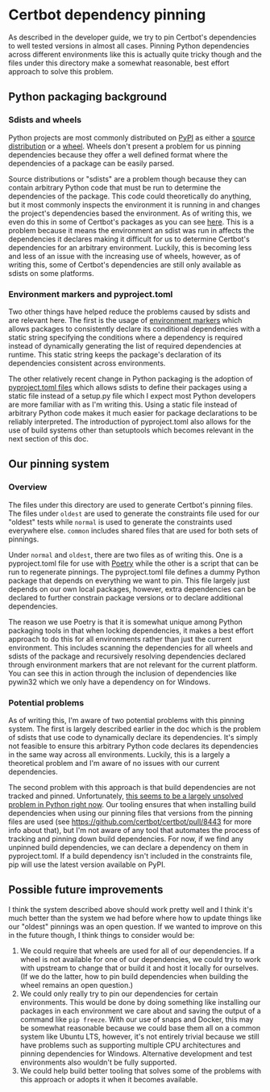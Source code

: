 # Certbot dependency pinning

As described in the developer guide, we try to pin Certbot's dependencies to
well tested versions in almost all cases. Pinning Python dependencies across
different environments like this is actually quite tricky though and the files
under this directory make a somewhat reasonable, best effort approach to solve
this problem.

## Python packaging background

### Sdists and wheels

Python projects are most commonly distributed on [PyPI](https://pypi.org/) as
either a [source
distribution](https://packaging.python.org/glossary/#term-Source-Distribution-or-sdist)
or a [wheel](https://packaging.python.org/glossary/#term-Wheel). Wheels don't
present a problem for us pinning dependencies because they offer a well defined
format where the dependencies of a package can be easily parsed.

Source distributions or "sdists" are a problem though because they can contain
arbitrary Python code that must be run to determine the dependencies of the
package. This code could theoretically do anything, but it most commonly
inspects the environment it is running in and changes the project's
dependencies based the environment. As of writing this, we even do this in some
of Certbot's packages as you can see
[here](https://github.com/certbot/certbot/blob/8b610239bfcf7aac06f6e36d09a5abba3ba87047/certbot-dns-cloudflare/setup.py#L15-L27).
This is a problem because it means the environment an sdist was run in affects
the dependencies it declares making it difficult for us to determine Certbot's
dependencies for an arbitrary environment. Luckily, this is becoming less and
less of an issue with the increasing use of wheels, however, as of writing
this, some of Certbot's dependencies are still only available as sdists on some
platforms.

### Environment markers and pyproject.toml

Two other things have helped reduce the problems caused by sdists and are
relevant here. The first is the usage of [environment
markers](https://www.python.org/dev/peps/pep-0496/) which allows packages to
consistently declare its conditional dependencies with a static string
specifying the conditions where a dependency is required instead of dynamically
generating the list of required dependencies at runtime. This static string
keeps the package's declaration of its dependencies consistent across
environments.

The other relatively recent change in Python packaging is the adoption of
[pyproject.toml files](https://www.python.org/dev/peps/pep-0518/) which allows
sdists to define their packages using a static file instead of a setup.py
file which I expect most Python developers are more familiar with as I'm
writing this. Using a static file instead of arbitrary Python code makes it
much easier for package declarations to be reliably interpreted. The
introduction of pyproject.toml also allows for the use of build systems other
than setuptools which becomes relevant in the next section of this doc.

## Our pinning system

### Overview

The files under this directory are used to generate Certbot's pinning files.
The files under `oldest` are used to generate the constraints file used for our
"oldest" tests while `normal` is used to generate the constraints used
everywhere else. `common` includes shared files that are used for both sets of
pinnings.

Under `normal` and `oldest`, there are two files as of writing this. One is a
pyproject.toml file for use with [Poetry](https://python-poetry.org/) while
the other is a script that can be run to regenerate pinnings. The
pyproject.toml file defines a dummy Python package that depends on everything
we want to pin. This file largely just depends on our own local packages,
however, extra dependencies can be declared to further constrain package
versions or to declare additional dependencies.

The reason we use Poetry is that it is somewhat unique among Python packaging
tools in that when locking dependencies, it makes a best effort approach to do
this for all environments rather than just the current environment. This
includes scanning the dependencies for all wheels and sdists of the package and
recursively resolving dependencies declared through environment markers that
are not relevant for the current platform. You can see this in action through
the inclusion of dependencies like pywin32 which we only have a dependency on
for Windows.

### Potential problems

As of writing this, I'm aware of two potential problems with this pinning
system. The first is largely described earlier in the doc which is the problem
of sdists that use code to dynamically declare its dependencies. It's simply
not feasible to ensure this arbitrary Python code declares its dependencies in
the same way across all environments. Luckily, this is a largely a theoretical
problem and I'm aware of no issues with our current dependencies.

The second problem with this approach is that build dependencies are not
tracked and pinned. Unfortunately, [this seems to be a largely unsolved problem
in Python right
now](https://discuss.python.org/t/pinning-build-dependencies/8363). Our tooling
ensures that when installing build dependencies when using our pinning files
that versions from the pinning files are used (see
https://github.com/certbot/certbot/pull/8443 for more info about that), but I'm
not aware of any tool that automates the process of tracking and pinning down
build dependencies. For now, if we find any unpinned build dependencies, we can
declare a dependency on them in pyproject.toml. If a build dependency isn't
included in the constraints file, pip will use the latest version available on
PyPI.

## Possible future improvements

I think the system described above should work pretty well and I think it's
much better than the system we had before where how to update things like our
"oldest" pinnings was an open question. If we wanted to improve on this in the
future though, I think things to consider would be:

1. We could require that wheels are used for all of our dependencies. If a
   wheel is not available for one of our dependencies, we could try to work
   with upstream to change that or build it and host it locally for ourselves.
   (If we do the latter, how to pin build dependencies when building the wheel
   remains an open question.)
2. We could only really try to pin our dependencies for certain environments.
   This would be done by doing something like installing our packages in each
   environment we care about and saving the output of a command like `pip
   freeze`. With our use of snaps and Docker, this may be somewhat reasonable
   because we could base them all on a common system like Ubuntu LTS, however,
   it's not entirely trivial because we still have problems such as supporting
   multiple CPU architectures and pinning dependencies for Windows. Alternative
   development and test environments also wouldn't be fully supported.
3. We could help build better tooling that solves some of the problems with
   this approach or adopts it when it becomes available.
